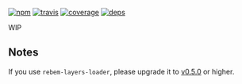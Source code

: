 [![npm](https://img.shields.io/npm/v/rebem-core-components.svg?style=flat-square)](https://www.npmjs.com/package/rebem-core-components)
[![travis](http://img.shields.io/travis/rebem/core-components.svg?style=flat-square)](https://travis-ci.org/rebem/core-components)
[![coverage](https://img.shields.io/codecov/c/github/rebem/core-components.svg?style=flat-square)](https://codecov.io/github/rebem/core-components)
[![deps](https://img.shields.io/gemnasium/rebem/core-components.svg?style=flat-square)](https://gemnasium.com/rebem/core-components)

WIP

## Notes

If you use `rebem-layers-loader`, please upgrade it to [v0.5.0](https://github.com/rebem/layers-loader/releases/tag/v0.5.0) or higher.
